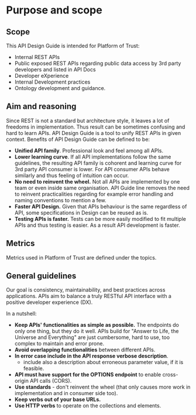 # Purpose and scope

## Scope

This API Design Guide is intended for Platform of Trust: 

* Internal REST APIs 
* Public exposed REST APIs regarding public data access by 3rd party developers and listed in API Docs 
* Developer eXperience 
* Internal Development practices
* Ontology development and guidance. 

## Aim and reasoning

Since REST is not a standard but architecture style, it leaves a lot of freedoms in implementation. Thus result can be sometimes confusing and hard to learn APIs. API Design Guide is a tool to unify REST APIs in given context. Benefits of API Design Guide can be defined to be: 

* **Unified API family**. Professional look and feel among all APIs. 
* **Lower learning curve**. If all API implementations follow the same guidelines, the resulting API family is cohorent and learning curve for 3rd party API consumer is lower. For API consumer APIs behave similarly and thus feeling of intuition can occur. 
* **No need to reinvent the wheel.** Not all APIs are implemented by one team or even inside same organisation. API Guide line removes the need to reinvent practicalities regarding for example error handling and naming conventions to mention a few. 
* **Faster API Design.** Given that APIs behaviour is the same regardless of API, some specifications in Design can be reused as is. 
* **Testing APIs is faster.** Tests can be more easily modified to fit multiple APIs and thus testing is easier. As a result API development is faster. 

## Metrics 

Metrics used in Platform of Trust are defined under the topics. 

## General guidelines

Our goal is consistency, maintainability, and best practices across applications. APIs aim to balance a truly RESTful API interface with a positive developer experience \(DX\).

In a nutshell:

* **Keep APIs' functionalities as simple as possible.** The endpoints do only one thing, but they do it well. APIs build for "Answer to Life, the Universe and Everything" are just cumbersome, hard to use, too complex to maintain and error prone. 
* **Avoid overlapping functionalities** between different APIs.
* **In error case include in the API response verbose description**.
  * include also a description about erroneous parameter value, if it is feasible.
* **API must have support for the OPTIONS endpoint** to enable cross-origin API calls \(CORS\). 
* **Use standards** - don't reinvent the wheel \(that only causes more work in implementation and in consumer side too\). 
* **Keep verbs out of your base URLs.**
* **Use HTTP verbs** to operate on the collections and elements.

